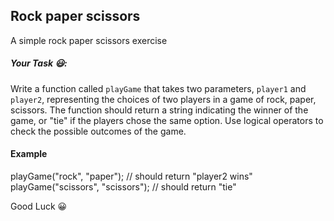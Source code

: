 ## Rock paper scissors

A simple rock paper scissors exercise

##### Your Task 😃:
Write a function called `playGame` that takes two parameters, `player1` and `player2`, representing the choices of two players in a game of rock, paper, scissors. The function should return a string indicating the winner of the game, or "tie" if the players chose the same option. Use logical operators to check the possible outcomes of the game.

#### Example
playGame("rock", "paper"); // should return "player2 wins"
playGame("scissors", "scissors"); // should return "tie"

Good Luck 😀
